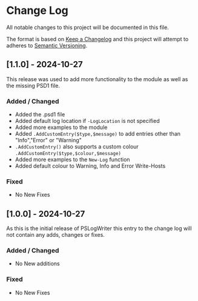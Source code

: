 
# Change Log
All notable changes to this project will be documented in this file.
 
The format is based on [Keep a Changelog](http://keepachangelog.com/)
and this project will attempt to adheres to [Semantic Versioning](http://semver.org/).

## [1.1.0] - 2024-10-27
This release was used to add more functionality to the module as well as the missing PSD1 file.

### Added / Changed
 * Added the .psd1 file
 * Added default log location if `-LogLocation` is not specified
 * Added more examples to the module
 * Added `.AddCustomEntry($type,$message)` to add entries other than "Info","Error" or "Warning"
 * `.AddCustomEntry()` also supports a custom colour `.AddCustomEntry($type,$colour,$message)`
 * Added more examples to the `New-Log` function
 * Added default colour to Warning, Info and Error Write-Hosts
  
### Fixed
 * No New Fixes

## [1.0.0] - 2024-10-27
As this is the initial release of PSLogWriter this entry to the change log will not contain any adds, changes or fixes. 

### Added / Changed
 * No New additions

### Fixed
 * No New Fixes